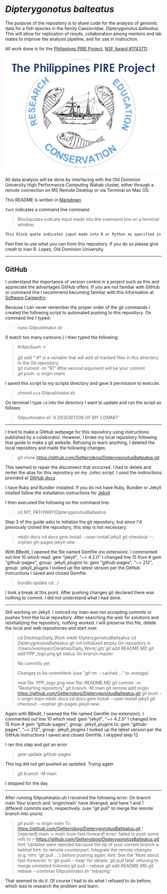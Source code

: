 # *Dipterygonotus balteatus*

The purpose of the repository is to share code for the analysis of genomic data for a fish species in the family Caesionidae, *Dipterygonotus balteatus*.  This will allow for replication of resuts, collaboration among mentors and lab mates to improve the analysis pipeline, and for use in instruction.

All work done is for the [Philippines PIRE Project](https://sites.wp.odu.edu/PIRE/), [NSF Award #1743711](https://www.nsf.gov/awardsearch/showAward?AWD_ID=1743711).

![](https://github.com/Getterrobog/DipterygonotusBalteatus/blob/main/PPP_logo.png)

All data analysis will be done by interfacing with the Old Dominion University High Performance Computing Wahab cluster, either through a remote connection on MS Remote Desktop or via Terminal on Mac OS.

This README is written in [Markdown](https://www.markdownguide.org/basic-syntax/#links).

`font` indicates a command line command

> Blockquotes indicate input made into the command line on a terminal window.

```sh
This block quote indicates input made into R or Python as specified in the heading.
```

Feel free to use what you can from this repository.  If you do so please give credit to Ivan R. Lopez, Old Dominion University.

***

## GitHub

I understand the importance of version control in a project such as this and appreciate the advantages GitHub offers.  If you are not familiar with GitHub or command line I recommend becoming familiar with this information at [Software Carpentry](https://software-carpentry.org/lessons/).

Because I can never remember the proper order of the git commands I created the following script to automated pushing to this repository.
On command line I typed:

> nano Gitpushinator.sh

(I watch too many cartoons.)
I then typed the following:

>#!/bin/bash -l\
>\
>git add * #* is a variable that will add all tracked files in this directory to the Git repository\
>git commit -m "$1" #the second argument will be your commit\
>git push -u origin main\

I saved this script to my scripts directory and gave it permission to execute.

> chmod u+x Gitpushinator.sh

On terminal I type `cd` into the directory I want to update and run the script as follows:

> Gitpushinator.sh 'A DESCRITION OF MY COMMIT'

***

I tried to make a GitHub webpage for this repository using instructions published by a colaborator.  However, I broke my local repository following that guide to make a git website.  Refusing to learn anything, I deleted the local repository and made the following changes:

> git clone https://github.com/Getterrobog/DipterygonutusBalteatus.git

This seemed to repair the disconnect that occurred. I had to delete and renter the alias for this repository on my .zshrc script.  I used the instructions provided at [GitHub docs](https://docs.github.com/en/github/working-with-github-pages/creating-a-github-pages-site-with-jekyll)

I have Ruby and Bundler installed.  If you do not have Ruby, Bundler or Jekyll intalled follow the installation instructions for [Jekyll](https://jekyllrb.com/docs/installation/macos/) 

I then executed the following on the command line:

>cd MY_PATHWAY/DipterygonutusBalteatus

Step 3 of the guide asks to initialize the git repository, but since I'd previously cloned the repository, this step is not necessary.

>mkdir docs
>cd docs
>gem install --user-install jekyll
>git checkout --orphan gh-pages
>jekyll new .

With BBedit, I opened the file named Gemfile (no extension).
I commented out line 10 which read: gem "jekyll", "\~\> 4.2.0"
I changed line 15 from # gem "github-pages", group: :jekyll_plugins to:
gem "github-pages", "\~> 212", group: :jekyll_plugins
I looked up the latest version per the GitHub instructions
I saved and closed Gemfile

>bundle update
> cd ../

I took a break at this point.  After pushing changes git declared there was nothing to commit.  I did not understand what I had done.

***

Still working on Jekyll.  I noticed my main was not accepting commits or pushes from the local repository.  After searching the web for solutions and reinitializing the repository, nothing worked.  I will preserve this file, delete the local and web repositories and start over.

>cd Desktop/Daily_Work
>mkdir DipterygonotusBalteatus
> cd DipterygonotusBalteatus
>git init
>Initialized empty Git repository in /Users/ivanlopez/Desktop/Daily_Work/.git/
>git add README.MD
>git add PPP_logo.png
>git status
>On branch master
>
>No commits yet
>
>Changes to be committed:
>  (use "git rm --cached <file>..." to unstage)
>
>	new file:   PPP_logo.png
>	new file:   README.MD
>git commit -m "Restarting repository"
>git branch -M main
>git remote add origin https://github.com/Getterrobog/DipterygonotusBalteatus.git
>git push -u origin main
>mkdir docs
>cd docs
>gem install --user-install jekyll
>git checkout --orphan gh-pages
>jekyll new .

Again with BBedit, I opened the file named Gemfile (no extension).
I commented out line 10 which read: gem "jekyll", "\~\> 4.2.0"
I changed line 15 from # gem "github-pages", group: :jekyll_plugins to:
gem "github-pages", "\~\> 212", group: :jekyll_plugins
I looked up the latest version per the GitHub instructions
I saved and closed Gemfile.
I skipped step 12

I ran this step and got an error

>gem update github-pages

This log did not get pushed as updated.  Trying again

>git branch -M main

I stopped for the day

***

After running Gitpushinator.sh I received the following error:
On branch main
Your branch and 'origin/main' have diverged,
and have 1 and 1 different commits each, respectively.
  (use "git pull" to merge the remote branch into yours)

>git push -u origin main
>To https://github.com/Getterrobog/DipterygonotusBalteatus.git
> ! [rejected]        main -> main (non-fast-forward)
>error: failed to push some refs to >'https://github.com/Getterrobog/DipterygonotusBalteatus.git'
>hint: Updates were rejected because the tip of your current branch is behind
>hint: its remote counterpart. Integrate the remote changes (e.g.
>hint: 'git pull ...') before pushing again.
>hint: See the 'Note about fast-forwards' in 'git push --help' for details.
>git pull
>fatal: refusing to merge unrelated histories
>git pull --rebase
>git add README.MD 
>git rebase --continue
>Gitpushinator.sh 'rebasing'

That seemed to do it.  Of course I had to do what I refused to do before, which was to research the problem and learn.

 